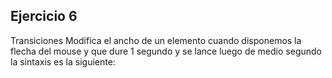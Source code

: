 ## Ejercicio 6
Transiciones 
Modifica el ancho de un elemento cuando disponemos la flecha del mouse y que dure 1 segundo y se lance luego de medio segundo la sintaxis es la siguiente:
